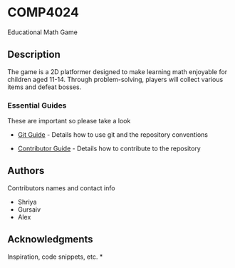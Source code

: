 # COMP4024

Educational Math Game

## Description

The game is a 2D platformer designed to make learning math enjoyable for children aged 11-14. Through problem-solving, players will collect various items and defeat bosses.

### Essential Guides 
These are important so please take a look
* [Git Guide](./GIT_GUIDE.md) - Details how to use git and the repository conventions

* [Contributor Guide](./CONTRIBUTING.md) - Details how to contribute to the repository

## Authors

Contributors names and contact info

* Shriya
* Gursaiv
* Alex

## Acknowledgments

Inspiration, code snippets, etc.
* 